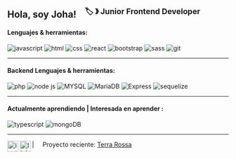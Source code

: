 ## Hola, soy Joha! &nbsp;&nbsp;<sup> 🏷️ &#12299; Junior Frontend Developer</sup>


#### Lenguajes & herramientas:
![javascript](https://img.shields.io/static/v1?logo=javascript&logoColor=b5e5e4&label=&message=Javascript&color=293d3d&style=flat-square) 
![html](https://img.shields.io/static/v1?logo=html5&logoColor=b5e5e4&label=&message=HTML5&color=293d3d&style=flat-square)
![css](https://img.shields.io/static/v1?logo=css3&logoColor=b5e5e4&label=&message=CSS&color=293d3d&style=flat-square)
![react](https://img.shields.io/static/v1?logo=react&logoColor=b5e5e4&label=&message=React&color=293d3d&style=flat-square)
![bootstrap](https://img.shields.io/static/v1?logo=bootstrap&logoColor=b5e5e4&label=&message=Bootstrap&color=293d3d&style=flat-square)
![sass](https://img.shields.io/static/v1?logo=sass&logoColor=b5e5e4&label=&message=SASS&color=293d3d&style=flat-square)
![git](https://img.shields.io/static/v1?logo=git&logoColor=b5e5e4&label=&message=Git&color=293d3d&style=flat-square)

---
#### Backend Lenguajes & herramientas:
![php](https://img.shields.io/static/v1?logo=php&logoColor=e5f9f8&label=&message=PHP&color=42605e&style=flat-square) 
![node js](https://img.shields.io/static/v1?logo=node.js&logoColor=e5f9f8&label=&message=Node.Js&color=42605e&style=flat-square) 
![MYSQL](https://img.shields.io/static/v1?logo=mysql&logoColor=e5f9f8&label=&message=MySQL&color=42605e&style=flat-square)
![MariaDB](https://img.shields.io/static/v1?logo=mariadb&logoColor=e5f9f8&label=&message=MariaDB&color=42605e&style=flat-square)
![Express](https://img.shields.io/static/v1?logo=express&logoColor=e5f9f8&label=&message=ExpressJS&color=42605e&style=flat-square)
![sequelize](https://img.shields.io/static/v1?logo=sequelize&logoColor=e5f9f8&label=&message=Sequelize&color=42605e&style=flat-square)

---
#### Actualmente aprendiendo | Interesada en aprender :
![typescript](https://img.shields.io/static/v1?logo=typescript&logoColor=b5e5e4&label=&message=TypeScript&color=354c4a&style=flat-square)
![mongoDB](https://img.shields.io/static/v1?logo=mongodb&logoColor=b5e5e4&label=&message=MongoDB&color=354c4a&style=flat-square)


---
 

<a href="https://www.instagram.com/stacker_ina/">
  <img align="left" alt="instagram" width="25px" src="https://simpleicons.now.sh/instagram/293d3d" />
</a> 

<a href="https://www.linkedin.com/in/chamorro-johanna/">
  <img align="left" alt="linkedin" width="25px" src="https://simpleicons.now.sh/linkedin/293d3d" />
</a> 

| &nbsp;&nbsp;&nbsp; Proyecto reciente: [Terra Rossa](https://github.com/MatiasGonzalez1/grupo_2_JLAM.git) 
